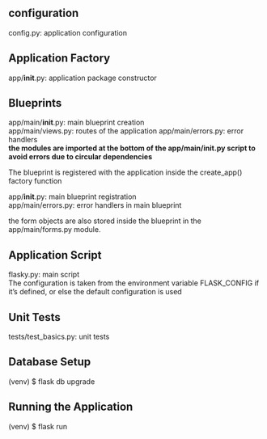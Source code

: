 configuration  
-------------
config.py: application configuration  

Application Factory
-------------------
app/__init__.py: application package constructor  

Blueprints
----------
app/main/__init__.py: main blueprint creation  
app/main/views.py: routes of the application
app/main/errors.py: error handlers  
**the modules are imported at the bottom of the app/main/__init__.py script to avoid errors due to circular dependencies**  

The blueprint is registered with the application inside the create_app() factory function  

app/__init__.py: main blueprint registration  
app/main/errors.py: error handlers in main blueprint

the form objects are also stored inside the blueprint in the app/main/forms.py module.  

Application Script
------------------
flasky.py: main script  
The configuration is taken from the environment variable FLASK_CONFIG if it’s defined, or else the default configuration is used  

Unit Tests
----------
tests/test_basics.py: unit tests  

Database Setup
--------------
(venv) $ flask db upgrade  

Running the Application
-----------------------
(venv) $ flask run  
